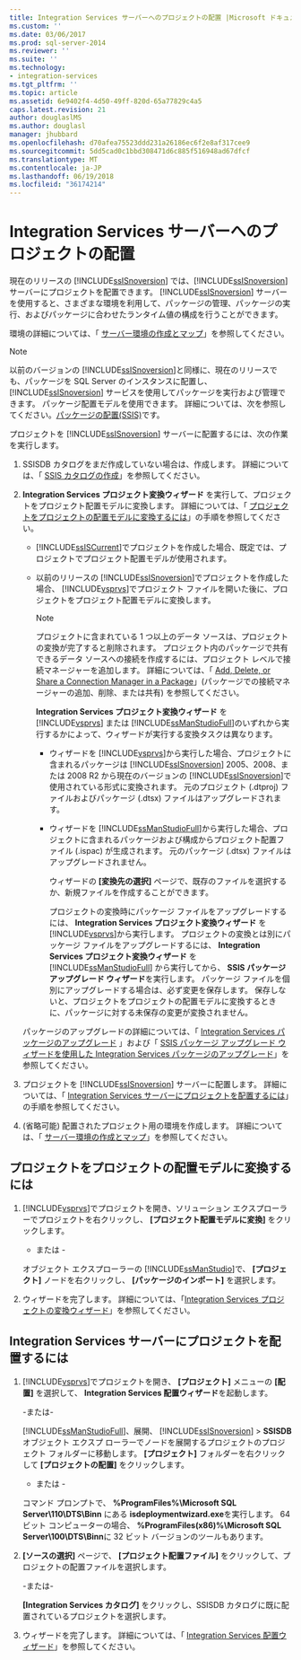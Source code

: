 ```yaml
---
title: Integration Services サーバーへのプロジェクトの配置 |Microsoft ドキュメント
ms.custom: ''
ms.date: 03/06/2017
ms.prod: sql-server-2014
ms.reviewer: ''
ms.suite: ''
ms.technology:
- integration-services
ms.tgt_pltfrm: ''
ms.topic: article
ms.assetid: 6e9402f4-4d50-49ff-820d-65a77829c4a5
caps.latest.revision: 21
author: douglaslMS
ms.author: douglasl
manager: jhubbard
ms.openlocfilehash: d70afea75523ddd231a26186ec6f2e8af317cee9
ms.sourcegitcommit: 5dd5cad0c1bbd308471d6c885f516948ad67dfcf
ms.translationtype: MT
ms.contentlocale: ja-JP
ms.lasthandoff: 06/19/2018
ms.locfileid: "36174214"
---
```

# <a name="deploy-projects-to-integration-services-server"></a>Integration Services サーバーへのプロジェクトの配置
  現在のリリースの [!INCLUDE[ssISnoversion](../includes/ssisnoversion-md.md)] では、[!INCLUDE[ssISnoversion](../includes/ssisnoversion-md.md)] サーバーにプロジェクトを配置できます。 [!INCLUDE[ssISnoversion](../includes/ssisnoversion-md.md)] サーバーを使用すると、さまざまな環境を利用して、パッケージの管理、パッケージの実行、およびパッケージに合わせたランタイム値の構成を行うことができます。  
  
 環境の詳細については、「 [サーバー環境の作成とマップ](../../2014/integration-services/create-and-map-a-server-environment.md)」を参照してください。  
  
> [!NOTE]  
>  以前のバージョンの [!INCLUDE[ssISnoversion](../includes/ssisnoversion-md.md)]と同様に、現在のリリースでも、パッケージを SQL Server のインスタンスに配置し、 [!INCLUDE[ssISnoversion](../includes/ssisnoversion-md.md)] サービスを使用してパッケージを実行および管理できます。 パッケージ配置モデルを使用できます。 詳細については、次を参照してください。[パッケージの配置&#40;SSIS&#41;](packages/legacy-package-deployment-ssis.md)です。  
  
 プロジェクトを [!INCLUDE[ssISnoversion](../includes/ssisnoversion-md.md)] サーバーに配置するには、次の作業を実行します。  
  
1.  SSISDB カタログをまだ作成していない場合は、作成します。 詳細については、「 [SSIS カタログの作成](catalog/ssis-catalog.md)」を参照してください。  
  
2.  **Integration Services プロジェクト変換ウィザード** を実行して、プロジェクトをプロジェクト配置モデルに変換します。 詳細については、「 [プロジェクトをプロジェクトの配置モデルに変換するには](#convert)」の手順を参照してください。  
  
    -   [!INCLUDE[ssISCurrent](../includes/ssiscurrent-md.md)]でプロジェクトを作成した場合、既定では、プロジェクトでプロジェクト配置モデルが使用されます。  
  
    -   以前のリリースの [!INCLUDE[ssISnoversion](../includes/ssisnoversion-md.md)]でプロジェクトを作成した場合、 [!INCLUDE[vsprvs](../includes/vsprvs-md.md)]でプロジェクト ファイルを開いた後に、プロジェクトをプロジェクト配置モデルに変換します。  
  
        > [!NOTE]  
        >  プロジェクトに含まれている 1 つ以上のデータ ソースは、プロジェクトの変換が完了すると削除されます。 プロジェクト内のパッケージで共有できるデータ ソースへの接続を作成するには、プロジェクト レベルで接続マネージャーを追加します。 詳細については、「 [Add, Delete, or Share a Connection Manager in a Package](../../2014/integration-services/add-delete-or-share-a-connection-manager-in-a-package.md)」(パッケージでの接続マネージャーの追加、削除、または共有) を参照してください。  
  
         **Integration Services プロジェクト変換ウィザード** を [!INCLUDE[vsprvs](../includes/vsprvs-md.md)] または [!INCLUDE[ssManStudioFull](../includes/ssmanstudiofull-md.md)]のいずれから実行するかによって、ウィザードが実行する変換タスクは異なります。  
  
        -   ウィザードを [!INCLUDE[vsprvs](../includes/vsprvs-md.md)]から実行した場合、プロジェクトに含まれるパッケージは [!INCLUDE[ssISnoversion](../includes/ssisnoversion-md.md)] 2005、2008、または 2008 R2 から現在のバージョンの [!INCLUDE[ssISnoversion](../includes/ssisnoversion-md.md)]で使用されている形式に変換されます。 元のプロジェクト (.dtproj) ファイルおよびパッケージ (.dtsx) ファイルはアップグレードされます。  
  
        -   ウィザードを [!INCLUDE[ssManStudioFull](../includes/ssmanstudiofull-md.md)]から実行した場合、プロジェクトに含まれるパッケージおよび構成からプロジェクト配置ファイル (.ispac) が生成されます。 元のパッケージ (.dtsx) ファイルはアップグレードされません。  
  
             ウィザードの **[変換先の選択]** ページで、既存のファイルを選択するか、新規ファイルを作成することができます。  
  
             プロジェクトの変換時にパッケージ ファイルをアップグレードするには、 **Integration Services プロジェクト変換ウィザード** を [!INCLUDE[vsprvs](../includes/vsprvs-md.md)]から実行します。 プロジェクトの変換とは別にパッケージ ファイルをアップグレードするには、 **Integration Services プロジェクト変換ウィザード** を [!INCLUDE[ssManStudioFull](../includes/ssmanstudiofull-md.md)] から実行してから、 **SSIS パッケージ アップグレード ウィザード**を実行します。 パッケージ ファイルを個別にアップグレードする場合は、必ず変更を保存します。 保存しないと、プロジェクトをプロジェクトの配置モデルに変換するときに、パッケージに対する未保存の変更が変換されません。  
  
     パッケージのアップグレードの詳細については、「 [Integration Services パッケージのアップグレード](install-windows/upgrade-integration-services-packages.md) 」および「 [SSIS パッケージ アップグレード ウィザードを使用した Integration Services パッケージのアップグレード](install-windows/upgrade-integration-services-packages-using-the-ssis-package-upgrade-wizard.md)」を参照してください。  
  
3.  プロジェクトを [!INCLUDE[ssISnoversion](../includes/ssisnoversion-md.md)] サーバーに配置します。 詳細については、「 [Integration Services サーバーにプロジェクトを配置するには](#deploy)」の手順を参照してください。  
  
4.  (省略可能) 配置されたプロジェクト用の環境を作成します。 詳細については、「 [サーバー環境の作成とマップ](../../2014/integration-services/create-and-map-a-server-environment.md)」を参照してください。  
  
##  <a name="convert"></a> プロジェクトをプロジェクトの配置モデルに変換するには  
  
1.  [!INCLUDE[vsprvs](../includes/vsprvs-md.md)]でプロジェクトを開き、ソリューション エクスプローラーでプロジェクトを右クリックし、 **[プロジェクト配置モデルに変換]** をクリックします。  
  
     - または -  
  
     オブジェクト エクスプローラーの [!INCLUDE[ssManStudio](../includes/ssmanstudio-md.md)]で、 **[プロジェクト]** ノードを右クリックし、 **[パッケージのインポート]** を選択します。  
  
2.  ウィザードを完了します。 詳細については、「[Integration Services プロジェクトの変換ウィザード](../../2014/integration-services/integration-services-project-conversion-wizard.md)」を参照してください。  
  
##  <a name="deploy"></a> Integration Services サーバーにプロジェクトを配置するには  
  
1.  [!INCLUDE[vsprvs](../includes/vsprvs-md.md)]でプロジェクトを開き、 **[プロジェクト]** メニューの **[配置]** を選択して、 **Integration Services 配置ウィザード**を起動します。  
  
     -または-  
  
     [!INCLUDE[ssManStudioFull](../includes/ssmanstudiofull-md.md)]、展開、 [!INCLUDE[ssISnoversion](../includes/ssisnoversion-md.md)]  >  **SSISDB**オブジェクト エクスプ ローラーでノードを展開するプロジェクトのプロジェクト フォルダーに移動します。 **[プロジェクト]** フォルダーを右クリックして **[プロジェクトの配置]** をクリックします。  
  
     - または -  
  
     コマンド プロンプトで、 **%ProgramFiles%\Microsoft SQL Server\110\DTS\Binn** にある **isdeploymentwizard.exe**を実行します。 64 ビット コンピューターの場合、 **%ProgramFiles(x86)%\Microsoft SQL Server\100\DTS\Binn**に 32 ビット バージョンのツールもあります。  
  
2.  **[ソースの選択]** ページで、 **[プロジェクト配置ファイル]** をクリックして、プロジェクトの配置ファイルを選択します。  
  
     -または-  
  
     **[Integration Services カタログ]** をクリックし、SSISDB カタログに既に配置されているプロジェクトを選択します。  
  
3.  ウィザードを完了します。 詳細については、「 [Integration Services 配置ウィザード](../../2014/integration-services/integration-services-deployment-wizard.md)」を参照してください。  
  
  